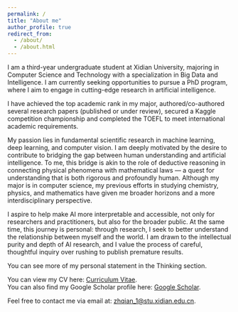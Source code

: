 ```yaml
---
permalink: /
title: "About me"
author_profile: true
redirect_from: 
  - /about/
  - /about.html
---
```


I am a third-year undergraduate student at Xidian University, majoring in Computer Science and Technology with a specialization in Big Data and Intelligence. I am currently seeking opportunities to pursue a PhD program, where I aim to engage in cutting-edge research in artificial intelligence. 

I have achieved the top academic rank in my major, authored/co-authored several research papers (published or under review), secured a Kaggle competition championship and completed the TOEFL to meet international academic requirements.  

My passion lies in fundamental scientific research in machine learning, deep learning, and computer vision. I am deeply motivated by the desire to contribute to bridging the gap between human understanding and artificial intelligence. To me, this bridge is akin to the role of deductive reasoning in connecting physical phenomena with mathematical laws — a quest for understanding that is both rigorous and profoundly human. Although my major is in computer science, my previous efforts in studying chemistry, physics, and mathematics have given me broader horizons and a more interdisciplinary perspective.

I aspire to help make AI more interpretable and accessible, not only for researchers and practitioners, but also for the broader public. At the same time, this journey is personal: through research, I seek to better understand the relationship between myself and the world. I am drawn to the intellectual purity and depth of AI research, and I value the process of careful, thoughtful inquiry over rushing to publish premature results.

You can see more of my personal statement in the Thinking section.

You can view my CV here: [Curriculum Vitae](../assets/ZhihaoQian_CV.pdf).  
You can also find my Google Scholar profile here: [Google Scholar](https://scholar.google.com/citations?user=o83AL3sAAAAJ&amp;hl=en).  

Feel free to contact me via email at: zhqian_1@stu.xidian.edu.cn.
